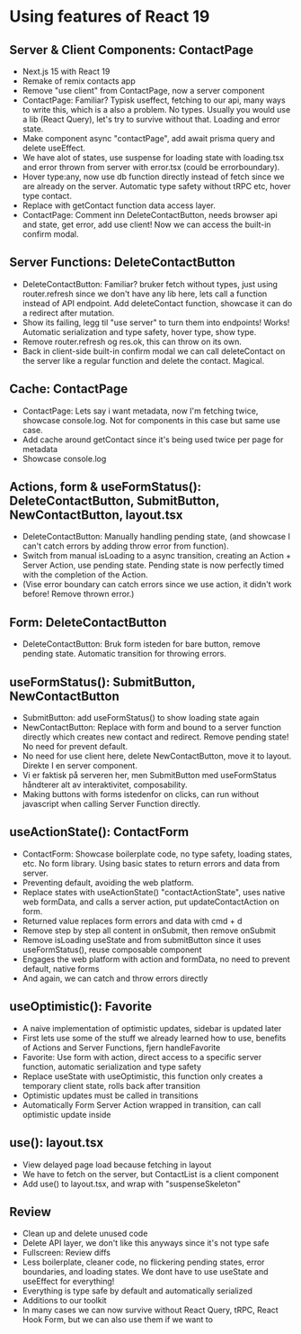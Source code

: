 # Using features of React 19

## Server & Client Components: ContactPage

- Next.js 15 with React 19
- Remake of remix contacts app
- Remove "use client" from ContactPage, now a server component
- ContactPage: Familiar? Typisk useffect, fetching to our api, many ways to write this, which is a also a problem. No types. Usually you would use a lib (React Query), let's try to survive without that. Loading and error state.
- Make component async "contactPage", add await prisma query and delete useEffect.
- We have alot of states, use suspense for loading state with loading.tsx and error thrown from server with error.tsx (could be errorboundary).
- Hover type:any, now use db  function directly instead of fetch since we are already on the server. Automatic type safety without tRPC etc, hover type contact.
- Replace with getContact function data access layer.
- ContactPage: Comment inn DeleteContactButton, needs browser api and state, get error, add use client! Now we can access the built-in confirm modal.

## Server Functions: DeleteContactButton

- DeleteContactButton: Familiar? bruker fetch without types, just using router.refresh since we don't have any lib here, lets call a function instead of API endpoint. Add deleteContact function, showcase it can do a redirect after mutation.
- Show its failing, legg til "use server" to turn them into endpoints! Works! Automatic serialization and type safety, hover type, show type.
- Remove router.refresh og res.ok, this can throw on its own.
- Back in client-side built-in confirm modal we can call deleteContact on the server like a regular function and delete the contact. Magical.

## Cache: ContactPage

- ContactPage: Lets say i want metadata, now I'm fetching twice, showcase console.log. Not for components in this case but same use case.
- Add cache around getContact since it's being used twice per page for metadata
- Showcase console.log

## Actions, form & useFormStatus(): DeleteContactButton, SubmitButton, NewContactButton, layout.tsx

- DeleteContactButton: Manually handling pending state, (and showcase I can't catch errors by adding throw error from function).
- Switch from manual isLoading to a async transition, creating an Action + Server Action, use pending state. Pending state is now perfectly timed with the completion of the Action.
- (Vise error boundary can catch errors since we use action, it didn't work before! Remove thrown error.)

## Form: DeleteContactButton

- DeleteContactButton: Bruk form isteden for bare button, remove pending state. Automatic transition for throwing errors.

## useFormStatus(): SubmitButton, NewContactButton

- SubmitButton: add useFormStatus() to show loading state again
- NewContactButton: Replace with form and bound to a server function directly which creates new contact and redirect. Remove pending state! No need for prevent default.
- No need for use client here, delete NewContactButton, move it to layout. Direkte I en server component.
- Vi er faktisk på serveren her, men SubmitButton med useFormStatus håndterer alt av interaktivitet, composability.
- Making buttons with forms istedenfor on clicks, can run without javascript when calling Server Function directly.

## useActionState(): ContactForm

- ContactForm: Showcase boilerplate code, no type safety, loading states, etc. No form library. Using basic states to return errors and data from server.
- Preventing default, avoiding the web platform.
- Replace states with useActionState() "contactActionState", uses native web formData, and calls a server action, put updateContactAction on form.
- Returned value replaces form errors and data with cmd + d
- Remove step by step all content in onSubmit, then remove onSubmit
- Remove isLoading useState and from submitButton since it uses useFormStatus(), reuse composable component
- Engages the web platform with action and formData, no need to prevent default, native forms
- And again, we can catch and throw errors directly

## useOptimistic(): Favorite

- A naive implementation of optimistic updates, sidebar is updated later
- First lets use some of the stuff we already learned how to use, benefits of Actions and Server Functions, fjern handleFavorite
- Favorite: Use form with action, direct access to a specific server function, automatic serialization and type safety
- Replace useState with useOptimistic, this function only creates a temporary client state, rolls back after transition
- Optimistic updates must be called in transitions
- Automatically Form Server Action wrapped in transition, can call optimistic update inside

## use(): layout.tsx

- View delayed page load because fetching in layout
- We have to fetch on the server, but ContactList is a client component
- Add use() to layout.tsx, and wrap with "suspenseSkeleton"

## Review

- Clean up and delete unused code
- Delete API layer, we don't like this anyways since it's not type safe
- Fullscreen: Review diffs
- Less boilerplate, cleaner code, no flickering pending states, error boundaries, and loading states. We dont have to use useState and useEffect for everything!
- Everything is type safe by default and automatically serialized
- Additions to our toolkit
- In many cases we can now survive without React Query, tRPC, React Hook Form, but we can also use them if we want to

